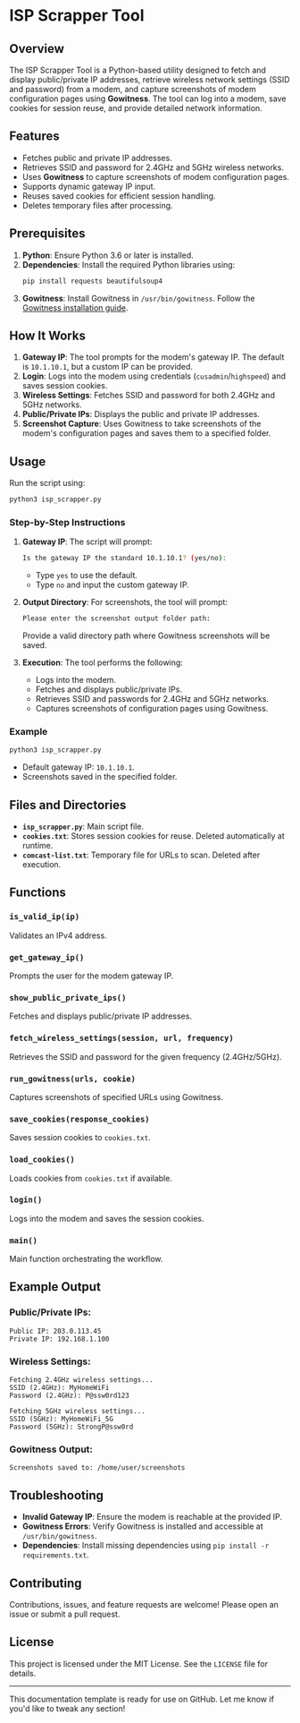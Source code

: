 # ISP Scrapper Tool

## Overview
The ISP Scrapper Tool is a Python-based utility designed to fetch and display public/private IP addresses, retrieve wireless network settings (SSID and password) from a modem, and capture screenshots of modem configuration pages using **Gowitness**. The tool can log into a modem, save cookies for session reuse, and provide detailed network information.

## Features
- Fetches public and private IP addresses.
- Retrieves SSID and password for 2.4GHz and 5GHz wireless networks.
- Uses **Gowitness** to capture screenshots of modem configuration pages.
- Supports dynamic gateway IP input.
- Reuses saved cookies for efficient session handling.
- Deletes temporary files after processing.

## Prerequisites
1. **Python**: Ensure Python 3.6 or later is installed.
2. **Dependencies**: Install the required Python libraries using:
   ```bash
   pip install requests beautifulsoup4
   ```
3. **Gowitness**: Install Gowitness in `/usr/bin/gowitness`. Follow the [Gowitness installation guide](https://github.com/sensepost/gowitness).

## How It Works
1. **Gateway IP**: The tool prompts for the modem's gateway IP. The default is `10.1.10.1`, but a custom IP can be provided.
2. **Login**: Logs into the modem using credentials (`cusadmin`/`highspeed`) and saves session cookies.
3. **Wireless Settings**: Fetches SSID and password for both 2.4GHz and 5GHz networks.
4. **Public/Private IPs**: Displays the public and private IP addresses.
5. **Screenshot Capture**: Uses Gowitness to take screenshots of the modem's configuration pages and saves them to a specified folder.

## Usage
Run the script using:
```bash
python3 isp_scrapper.py
```

### Step-by-Step Instructions
1. **Gateway IP**: The script will prompt:
   ```bash
   Is the gateway IP the standard 10.1.10.1? (yes/no):
   ```
   - Type `yes` to use the default.
   - Type `no` and input the custom gateway IP.

2. **Output Directory**: For screenshots, the tool will prompt:
   ```bash
   Please enter the screenshot output folder path:
   ```
   Provide a valid directory path where Gowitness screenshots will be saved.

3. **Execution**: The tool performs the following:
   - Logs into the modem.
   - Fetches and displays public/private IPs.
   - Retrieves SSID and passwords for 2.4GHz and 5GHz networks.
   - Captures screenshots of configuration pages using Gowitness.

### Example
```bash
python3 isp_scrapper.py
```
- Default gateway IP: `10.1.10.1`.
- Screenshots saved in the specified folder.

## Files and Directories
- **`isp_scrapper.py`**: Main script file.
- **`cookies.txt`**: Stores session cookies for reuse. Deleted automatically at runtime.
- **`comcast-list.txt`**: Temporary file for URLs to scan. Deleted after execution.

## Functions
### `is_valid_ip(ip)`
Validates an IPv4 address.

### `get_gateway_ip()`
Prompts the user for the modem gateway IP.

### `show_public_private_ips()`
Fetches and displays public/private IP addresses.

### `fetch_wireless_settings(session, url, frequency)`
Retrieves the SSID and password for the given frequency (2.4GHz/5GHz).

### `run_gowitness(urls, cookie)`
Captures screenshots of specified URLs using Gowitness.

### `save_cookies(response_cookies)`
Saves session cookies to `cookies.txt`.

### `load_cookies()`
Loads cookies from `cookies.txt` if available.

### `login()`
Logs into the modem and saves the session cookies.

### `main()`
Main function orchestrating the workflow.

## Example Output
### Public/Private IPs:
```plaintext
Public IP: 203.0.113.45
Private IP: 192.168.1.100
```

### Wireless Settings:
```plaintext
Fetching 2.4GHz wireless settings...
SSID (2.4GHz): MyHomeWiFi
Password (2.4GHz): P@ssw0rd123

Fetching 5GHz wireless settings...
SSID (5GHz): MyHomeWiFi_5G
Password (5GHz): StrongP@ssw0rd
```

### Gowitness Output:
```plaintext
Screenshots saved to: /home/user/screenshots
```

## Troubleshooting
- **Invalid Gateway IP**: Ensure the modem is reachable at the provided IP.
- **Gowitness Errors**: Verify Gowitness is installed and accessible at `/usr/bin/gowitness`.
- **Dependencies**: Install missing dependencies using `pip install -r requirements.txt`.

## Contributing
Contributions, issues, and feature requests are welcome! Please open an issue or submit a pull request.

## License
This project is licensed under the MIT License. See the `LICENSE` file for details.

---

This documentation template is ready for use on GitHub. Let me know if you'd like to tweak any section!